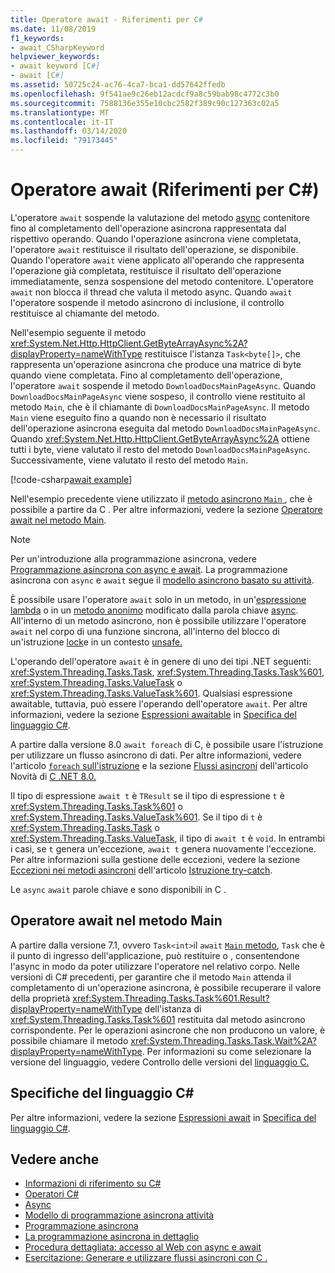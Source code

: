 ```yaml
---
title: Operatore await - Riferimenti per C#
ms.date: 11/08/2019
f1_keywords:
- await_CSharpKeyword
helpviewer_keywords:
- await keyword [C#]
- await [C#]
ms.assetid: 50725c24-ac76-4ca7-bca1-dd57642ffedb
ms.openlocfilehash: 9f541ae9c26eb12acdcf9a8c59bab98c4772c3b0
ms.sourcegitcommit: 7588136e355e10cbc2582f389c90c127363c02a5
ms.translationtype: MT
ms.contentlocale: it-IT
ms.lasthandoff: 03/14/2020
ms.locfileid: "79173445"
---
```

# <a name="await-operator-c-reference"></a>Operatore await (Riferimenti per C#)

L'operatore `await` sospende la valutazione del metodo [async](../keywords/async.md) contenitore fino al completamento dell'operazione asincrona rappresentata dal rispettivo operando. Quando l'operazione asincrona viene completata, l'operatore `await` restituisce il risultato dell'operazione, se disponibile. Quando l'operatore `await` viene applicato all'operando che rappresenta l'operazione già completata, restituisce il risultato dell'operazione immediatamente, senza sospensione del metodo contenitore. L'operatore `await` non blocca il thread che valuta il metodo async. Quando `await` l'operatore sospende il metodo asincrono di inclusione, il controllo restituisce al chiamante del metodo.

Nell'esempio seguente il metodo <xref:System.Net.Http.HttpClient.GetByteArrayAsync%2A?displayProperty=nameWithType> restituisce l'istanza `Task<byte[]>`, che rappresenta un'operazione asincrona che produce una matrice di byte quando viene completata. Fino al completamento dell'operazione, l'operatore `await` sospende il metodo `DownloadDocsMainPageAsync`. Quando `DownloadDocsMainPageAsync` viene sospeso, il controllo viene restituito al metodo `Main`, che è il chiamante di `DownloadDocsMainPageAsync`. Il metodo `Main` viene eseguito fino a quando non è necessario il risultato dell'operazione asincrona eseguita dal metodo `DownloadDocsMainPageAsync`. Quando <xref:System.Net.Http.HttpClient.GetByteArrayAsync%2A> ottiene tutti i byte, viene valutato il resto del metodo `DownloadDocsMainPageAsync`. Successivamente, viene valutato il resto del metodo `Main`.

[!code-csharp[await example](snippets/AwaitOperator.cs)]

Nell'esempio precedente viene utilizzato il [metodo asincrono `Main` ](../../programming-guide/main-and-command-args/index.md), che è possibile a partire da C . Per altre informazioni, vedere la sezione [Operatore await nel metodo Main](#await-operator-in-the-main-method).

> [!NOTE]
> Per un'introduzione alla programmazione asincrona, vedere [Programmazione asincrona con async e await](../../programming-guide/concepts/async/index.md). La programmazione asincrona con `async` e `await` segue il [modello asincrono basato su attività](../../../standard/asynchronous-programming-patterns/task-based-asynchronous-pattern-tap.md).

È possibile usare l'operatore `await` solo in un metodo, in un'[espressione lambda](../../programming-guide/statements-expressions-operators/lambda-expressions.md) o in un [metodo anonimo](delegate-operator.md) modificato dalla parola chiave [async](../keywords/async.md). All'interno di un metodo asincrono, non è possibile utilizzare l'operatore `await` nel corpo di una funzione sincrona, all'interno del blocco di un'istruzione [lock](../keywords/lock-statement.md)e in un contesto [unsafe.](../keywords/unsafe.md)

L'operando dell'operatore `await` è in genere di uno dei tipi .NET seguenti: <xref:System.Threading.Tasks.Task>, <xref:System.Threading.Tasks.Task%601>, <xref:System.Threading.Tasks.ValueTask> o <xref:System.Threading.Tasks.ValueTask%601>. Qualsiasi espressione awaitable, tuttavia, può essere l'operando dell'operatore `await`. Per altre informazioni, vedere la sezione [Espressioni awaitable](~/_csharplang/spec/expressions.md#awaitable-expressions) in [Specifica del linguaggio C#](~/_csharplang/spec/introduction.md).

A partire dalla versione 8.0 `await foreach` di C, è possibile usare l'istruzione per utilizzare un flusso asincrono di dati. Per altre informazioni, vedere l'articolo [ `foreach` sull'istruzione](../keywords/foreach-in.md) e la sezione [Flussi asincroni](../../whats-new/csharp-8.md#asynchronous-streams) dell'articolo Novità di [C .NET 8.0.](../../whats-new/csharp-8.md)

Il tipo di espressione `await t` è `TResult` se il tipo di espressione `t` è <xref:System.Threading.Tasks.Task%601> o <xref:System.Threading.Tasks.ValueTask%601>. Se il tipo di `t` è <xref:System.Threading.Tasks.Task> o <xref:System.Threading.Tasks.ValueTask>, il tipo di `await t` è `void`. In entrambi i casi, se `t` genera un'eccezione, `await t` genera nuovamente l'eccezione. Per altre informazioni sulla gestione delle eccezioni, vedere la sezione [Eccezioni nei metodi asincroni](../keywords/try-catch.md#exceptions-in-async-methods) dell'articolo [Istruzione try-catch](../keywords/try-catch.md).

Le `async` `await` parole chiave e sono disponibili in C .

## <a name="await-operator-in-the-main-method"></a>Operatore await nel metodo Main

A partire dalla versione 7.1, ovvero `Task<int>`il `await` [ `Main` metodo](../../programming-guide/main-and-command-args/index.md), `Task` che è il punto di ingresso dell'applicazione, può restituire o , consentendone l'async in modo da poter utilizzare l'operatore nel relativo corpo. Nelle versioni di C# precedenti, per garantire che il metodo `Main` attenda il completamento di un'operazione asincrona, è possibile recuperare il valore della proprietà <xref:System.Threading.Tasks.Task%601.Result?displayProperty=nameWithType> dell'istanza di <xref:System.Threading.Tasks.Task%601> restituita dal metodo asincrono corrispondente. Per le operazioni asincrone che non producono un valore, è possibile chiamare il metodo <xref:System.Threading.Tasks.Task.Wait%2A?displayProperty=nameWithType>. Per informazioni su come selezionare la versione del linguaggio, vedere Controllo delle versioni del [linguaggio C.](../configure-language-version.md)

## <a name="c-language-specification"></a>Specifiche del linguaggio C#

Per altre informazioni, vedere la sezione [Espressioni await](~/_csharplang/spec/expressions.md#await-expressions) in [Specifica del linguaggio C#](~/_csharplang/spec/introduction.md).

## <a name="see-also"></a>Vedere anche

- [Informazioni di riferimento su C#](../index.md)
- [Operatori C#](index.md)
- [Async](../keywords/async.md)
- [Modello di programmazione asincrona attività](../../programming-guide/concepts/async/task-asynchronous-programming-model.md)
- [Programmazione asincrona](../../async.md)
- [La programmazione asincrona in dettaglio](../../../standard/async-in-depth.md)
- [Procedura dettagliata: accesso al Web con async e await](../../programming-guide/concepts/async/walkthrough-accessing-the-web-by-using-async-and-await.md)
- [Esercitazione: Generare e utilizzare flussi asincroni con C .](../../tutorials/generate-consume-asynchronous-stream.md)
